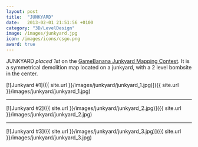 ```yaml
---
layout: post
title:  "JUNKYARD"
date:   2013-02-01 21:51:56 +0100
category: "3D/LevelDesign"
image: /images/junkyard.jpg
icon: /images/icons/csgo.png
award: true
---
```


JUNKYARD _placed 1st_ on the <a href="http://gamebanana.com/contests/winners/23">GameBanana Junkyard Mapping Contest</a>. It is a symmetrical demolition map located on a junkyard, with a 2 level bombsite in the center.

[![Junkyard #1]({{ site.url }}/images/junkyard/junkyard_1.jpg)]({{ site.url }}/images/junkyard/junkyard_1.jpg)
<hr>
[![Junkyard #2]({{ site.url }}/images/junkyard/junkyard_2.jpg)]({{ site.url }}/images/junkyard/junkyard_2.jpg)
<hr>
[![Junkyard #3]({{ site.url }}/images/junkyard/junkyard_3.jpg)]({{ site.url }}/images/junkyard/junkyard_3.jpg)
